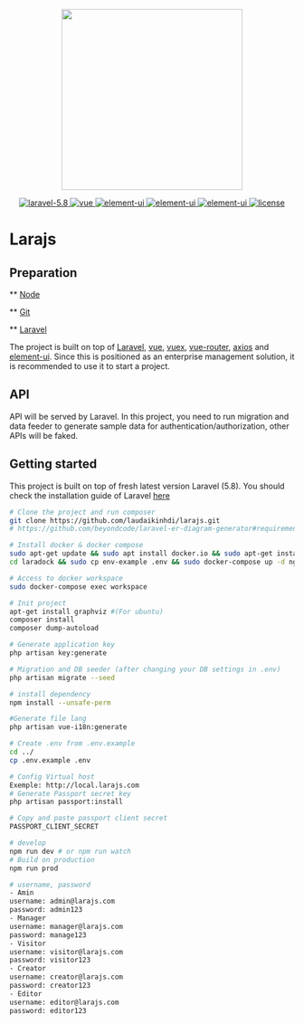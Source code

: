 <p align="center">
  <img width="320" src="https://cdn-images-1.medium.com/max/2600/0*rHWrSMikANaGuc11">
</p>
<p align="center">
  <a href="https://github.com/vuejs/vue">
    <img src="https://img.shields.io/badge/laravel-5.8-red.svg" alt="laravel-5.8">
  </a>
  <a href="https://laravel.com/docs/5.8">
    <img src="https://img.shields.io/badge/vue-2.5.17-brightgreen.svg" alt="vue">
  </a>
  <a href="https://github.com/ElemeFE/element">
    <img src="https://img.shields.io/badge/element--ui-2.12.0-brightgreen.svg" alt="element-ui">
  </a>
  <a href="https://bulma.io/documentation/">
    <img src="https://img.shields.io/badge/bulma-0.7.5-brightgreen.svg" alt="element-ui">
  </a>
  <a href="https://tailwindcss.com/docs/installation">
    <img src="https://img.shields.io/badge/tailwindcss-1.0.1-brightgreen.svg" alt="element-ui">
  </a>
  <a href="https://github.com/PanJiaChen/vue-element-admin/blob/master/LICENSE">
    <img src="https://img.shields.io/badge/license-MIT-brightgreen.svg" alt="license">
  </a>
</p>

# Larajs

## Preparation
** [Node](http://nodejs.org/)

** [Git](https://git-scm.com/)

** [Laravel](https://laravel.com/)

The project is built on top of [Laravel](https://laravel.com), [vue](https://cn.vuejs.org/index.html), [vuex](https://vuex.vuejs.org/zh-cn/), [vue-router](https://router.vuejs.org/zh-cn/), [axios](https://github.com/axios/axios) and [element-ui](https://github.com/ElemeFE/element). Since this is positioned as an enterprise management solution, it is recommended to use it to start a project.

## API
API will be served by Laravel. In this project, you need to run migration and data feeder to generate sample data for authentication/authorization, other APIs will be faked.

## Getting started
This project is built on top of fresh latest version Laravel (5.8). You should check the installation guide of Laravel [here](https://laravel.com/docs/5.8)

```bash
# Clone the project and run composer
git clone https://github.com/laudaikinhdi/larajs.git
# https://github.com/beyondcode/laravel-er-diagram-generator#requirements

# Install docker & docker compose
sudo apt-get update && sudo apt install docker.io && sudo apt-get install docker-compose
cd laradock && sudo cp env-example .env && sudo docker-compose up -d nginx php-fpm mariadb workspace

# Access to docker workspace
sudo docker-compose exec workspace

# Init project
apt-get install graphviz #(For ubuntu)
composer install
composer dump-autoload

# Generate application key
php artisan key:generate

# Migration and DB seeder (after changing your DB settings in .env)
php artisan migrate --seed

# install dependency
npm install --unsafe-perm

#Generate file lang
php artisan vue-i18n:generate

# Create .env from .env.example
cd ../
cp .env.example .env

# Config Virtual host 
Exemple: http://local.larajs.com
# Generate Passport secret key
php artisan passport:install

# Copy and paste passport client secret
PASSPORT_CLIENT_SECRET

# develop
npm run dev # or npm run watch
# Build on production
npm run prod

# username, password
- Amin
username: admin@larajs.com
password: admin123
- Manager
username: manager@larajs.com
password: manage123
- Visitor 
username: visitor@larajs.com
password: visitor123
- Creator 
username: creator@larajs.com
password: creator123
- Editor 
username: editor@larajs.com
password: editor123
```
